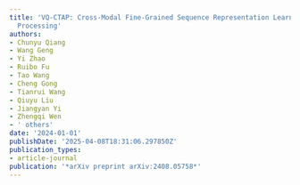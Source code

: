 ```yaml
---
title: 'VQ-CTAP: Cross-Modal Fine-Grained Sequence Representation Learning for Speech
  Processing'
authors:
- Chunyu Qiang
- Wang Geng
- Yi Zhao
- Ruibo Fu
- Tao Wang
- Cheng Gong
- Tianrui Wang
- Qiuyu Liu
- Jiangyan Yi
- Zhengqi Wen
- ' others'
date: '2024-01-01'
publishDate: '2025-04-08T18:31:06.297850Z'
publication_types:
- article-journal
publication: '*arXiv preprint arXiv:2408.05758*'
---
```

